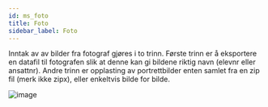 ```yaml
---
id: ms_foto
title: Foto
sidebar_label: Foto
---
```


Inntak av av bilder fra fotograf gjøres i to trinn. Første trinn er å eksportere en datafil til fotografen slik at denne kan gi bildene riktig navn (elevnr eller ansattnr). Andre trinn er opplasting av portrettbilder enten samlet fra en zip fil (merk ikke zipx), eller enkeltvis bilde for bilde.

![image](https://github.com/user-attachments/assets/d2101d1f-791b-42a3-8d15-76ef8f6853d7)
